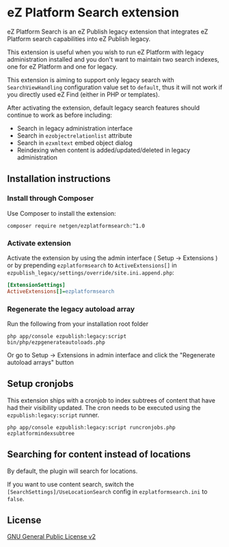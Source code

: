 eZ Platform Search extension
============================

eZ Platform Search is an eZ Publish legacy extension that integrates eZ Platform search
capabilities into eZ Publish legacy.

This extension is useful when you wish to run eZ Platform with legacy administration installed
and you don't want to maintain two search indexes, one for eZ Platform and one for legacy.

This extension is aiming to support only legacy search with `SearchViewHandling` configuration
value set to `default`, thus it will not work if you directly used eZ Find (either in PHP or
templates).

After activating the extension, default legacy search features should continue to work as before
including:

* Search in legacy administration interface
* Search in `ezobjectrelationlist` attribute
* Search in `ezxmltext` embed object dialog
* Reindexing when content is added/updated/deleted in legacy administration

Installation instructions
-------------------------

### Install through Composer

Use Composer to install the extension:

```
composer require netgen/ezplatformsearch:^1.0
```

### Activate extension

Activate the extension by using the admin interface ( Setup -> Extensions ) or by
prepending `ezplatformsearch` to `ActiveExtensions[]` in `ezpublish_legacy/settings/override/site.ini.append.php`:

```ini
[ExtensionSettings]
ActiveExtensions[]=ezplatformsearch
```

### Regenerate the legacy autoload array

Run the following from your installation root folder

    php app/console ezpublish:legacy:script bin/php/ezpgenerateautoloads.php

Or go to Setup -> Extensions in admin interface and click the "Regenerate autoload arrays" button

Setup cronjobs
--------------

This extension ships with a cronjob to index subtrees of content that have had their visibility updated. The cron needs to be executed using the `ezpublish:legacy:script` runner.

    php app/console ezpublish:legacy:script runcronjobs.php ezplatformindexsubtree

Searching for content instead of locations
------------------------------------------

By default, the plugin will search for locations.

If you want to use content search, switch the `[SearchSettings]/UseLocationSearch` config in `ezplatformsearch.ini` to `false`.

License
-------

[GNU General Public License v2](LICENSE)
